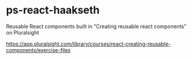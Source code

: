 # ps-react-haakseth
Reusable React components built in "Creating reusable react components" on Pluralsight

https://app.pluralsight.com/library/courses/react-creating-reusable-components/exercise-files
